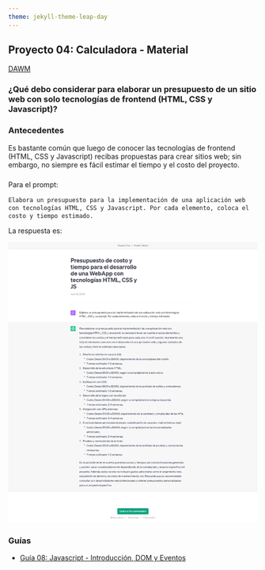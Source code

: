```yaml
---
theme: jekyll-theme-leap-day
---
```


## Proyecto 04: Calculadora - Material

[DAWM](/DAWM/)

### ¿Qué debo considerar para elaborar un presupuesto de un sitio web con solo tecnologías de frontend (HTML, CSS y Javascript)?

### Antecedentes

Es bastante común que luego de conocer las tecnologías de frontend (HTML, CSS y Javascript) recibas propuestas para crear sitios web; sin embargo, no siempre es fácil estimar el tiempo y el costo del proyecto.  

### 

Para el prompt: 

```
Elabora un presupuesto para la implementación de una aplicación web con tecnologías HTML, CSS y Javascript. Por cada elemento, coloca el costo y tiempo estimado. 
```
La respuesta es:

![proyecto04-pregunta1](archivos/proyecto04-pregunta1.png)

### Guías

* [Guía 08: Javascript - Introducción, DOM y Eventos](/DAWM/guias/2023/guia08)


